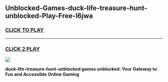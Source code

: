 
## Unblocked-Games-duck-life-treasure-hunt-unblocked-Play-Free-l6jwa
<h3>
<a href="https://premium76.site?title=duck-life-treasure-hunt-unblocked&ref=21A">CLICK TO PLAY</a></h3>
<hr>

<h3>
<a href="https://premium76.site?title=duck-life-treasure-hunt-unblocked&ref=21A">CLICK 2 PLAY</a>
  
</h3>

<a href="https://premium76.site?title=duck-life-treasure-hunt-unblocked&ref=21A"><img src="https://clearcache.store/games.png"></a>


**duck-life-treasure-hunt-unblocked games unblocked: Your Gateway to Fun and Accessible Online Gaming**
